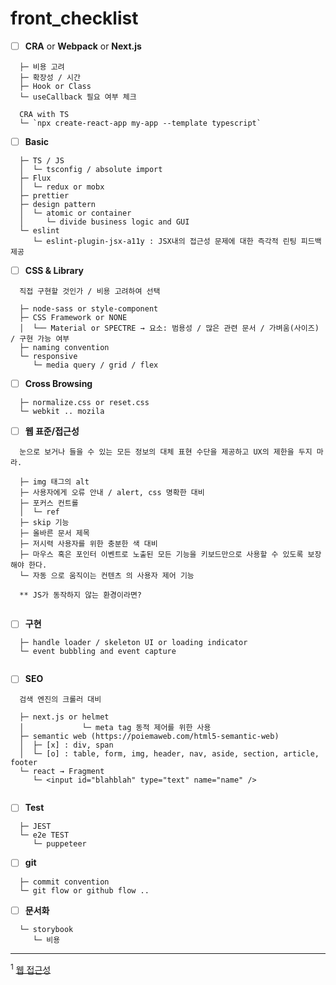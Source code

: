 # front_checklist


- [ ] **CRA** or **Webpack** or **Next.js**
```
  ├─ 비용 고려 
  ├─ 확장성 / 시간
  ├─ Hook or Class
  └─ useCallback 필요 여부 체크
  
  CRA with TS
  └─ `npx create-react-app my-app --template typescript`
```
- [ ] **Basic**
```
  ├─ TS / JS
  │  └─ tsconfig / absolute import 
  ├─ Flux 
  │  └─ redux or mobx   
  ├─ prettier
  ├─ design pattern
  │  └─ atomic or container
  │     └─ divide business logic and GUI    
  └─ eslint
     └─ eslint-plugin-jsx-a11y : JSX내의 접근성 문제에 대한 즉각적 린팅 피드백 제공
```
- [ ] **CSS & Library**
```
  직접 구현할 것인가 / 비용 고려하여 선택
  
  ├─ node-sass or style-component
  ├─ CSS Framework or NONE
  │  └── Material or SPECTRE → 요소: 범용성 / 많은 관련 문서 / 가벼움(사이즈) / 구현 가능 여부
  ├─ naming convention 
  └─ responsive 
     └─ media query / grid / flex  
```

- [ ] **Cross Browsing**
```
  ├─ normalize.css or reset.css
  └─ webkit .. mozila
```

- [ ] **웹 표준/접근성**
```
  눈으로 보거나 들을 수 있는 모든 정보의 대체 표현 수단을 제공하고 UX의 제한을 두지 마라. 
  
  ├─ img 태그의 alt
  ├─ 사용자에게 오류 안내 / alert, css 명확한 대비
  ├─ 포커스 컨트롤
  │  └─ ref
  ├─ skip 기능
  ├─ 올바른 문서 제목
  ├─ 저시력 사용자를 위한 충분한 색 대비
  ├─ 마우스 혹은 포인터 이벤트로 노출된 모든 기능을 키보드만으로 사용할 수 있도록 보장해야 한다.
  └─ 자동 으로 움직이는 컨텐츠 의 사용자 제어 기능 
  
  ** JS가 동작하지 않는 환경이라면?
 
```
- [ ] **구현**
```
  ├─ handle loader / skeleton UI or loading indicator 
  └─ event bubbling and event capture
  
```

- [ ] **SEO**
```
  검색 엔진의 크롤러 대비
  
  ├─ next.js or helmet
  │             └─ meta tag 동적 제어를 위한 사용
  ├─ semantic web (https://poiemaweb.com/html5-semantic-web)
  │  ├─ [x] : div, span
  │  └─ [o] : table, form, img, header, nav, aside, section, article, footer
  └─ react → Fragment
     └─ <input id="blahblah" type="text" name="name" />
     
```

- [ ] **Test**
```
  ├─ JEST
  └─ e2e TEST 
     └─ puppeteer
```

- [ ] **git**
``` 
  ├─ commit convention
  └─ git flow or github flow ..
```

- [ ] **문서화**
```
  └─ storybook
     └─ 비용  
```


---

<sup>1</sup> [웹 접근성](https://ko.reactjs.org/docs/accessibility.html)
